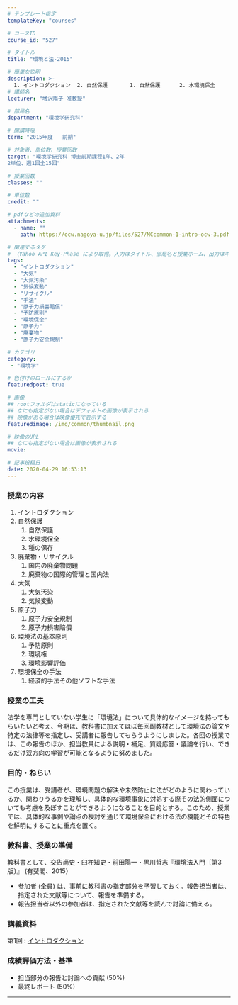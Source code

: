```yaml
---
# テンプレート指定
templateKey: "courses"

# コースID
course_id: "527"

# タイトル
title: "環境と法-2015"

# 簡単な説明
description: >-
  1. イントロダクション  2. 自然保護       1. 自然保護      2. 水環境保全      3. 種の保存  3. 廃棄物・リサイクル       1. 国内の廃棄物問題      2. 廃棄物の国際的管理と国内法  4. 大気       1. 大気汚染      2. 気候変動  5. 原子力       1. 原子力安全規制      2. 原 ....
# 講師名
lecturer: "増沢陽子 准教授"

# 部局名
department: "環境学研究科"

# 開講時限
term: "2015年度	前期"

# 対象者、単位数、授業回数
target: "環境学研究科 博士前期課程1年、2年
2単位、週1回全15回"

# 授業回数
classes: ""

# 単位数
credit: ""

# pdfなどの追加資料
attachments:
  - name: "" 
    path: https://ocw.nagoya-u.jp/files/527/MCcommon-1-intro-ocw-3.pdf

# 関連するタグ
# （Yahoo API Key-Phase により取得。入力はタイトル、部局名と授業ホーム、出力はキーフレーズ（tags））
tags:
  - "イントロダクション"
  - "大気"
  - "大気汚染"
  - "気候変動"
  - "リサイクル"
  - "手法"
  - "原子力損害賠償"
  - "予防原則"
  - "環境保全"
  - "原子力"
  - "廃棄物"
  - "原子力安全規制"

# カテゴリ
category:
 - "環境学"

# 色付けのロールにするか
featuredpost: true

# 画像
## rootフォルダはstaticになっている
## なにも指定がない場合はデフォルトの画像が表示される
## 映像がある場合は映像優先で表示する
featuredimage: /img/common/thumbnail.png

# 映像のURL
## なにも指定がない場合は画像が表示される
movie: 

# 記事投稿日
date: 2020-04-29 16:53:13
---
```


### 授業の内容

1. イントロダクション
2. 自然保護
	1. 自然保護
	2. 水環境保全
	3. 種の保存
3. 廃棄物・リサイクル
	1. 国内の廃棄物問題
	2. 廃棄物の国際的管理と国内法
4. 大気
	1. 大気汚染
	2. 気候変動
5. 原子力
	1. 原子力安全規制
	2. 原子力損害賠償
6. 環境法の基本原則
	1. 予防原則
	2. 環境権
	3. 環境影響評価
7. 環境保全の手法
	1. 経済的手法その他ソフトな手法


### 授業の工夫

法学を専門としていない学生に「環境法」について具体的なイメージを持ってもらいたいと考え、今期は、教科書に加えてほぼ毎回副教材として環境法の論文や特定の法律等を指定し、受講者に報告してもらうようにしました。各回の授業では、この報告のほか、担当教員による説明・補足、質疑応答・議論を行い、できるだけ双方向の学習が可能となるように努めました。





### 目的・ねらい

この授業は、受講者が、環境問題の解決や未然防止に法がどのように関わっているか、関わりうるかを理解し、具体的な環境事象に対処する際その法的側面についても考慮を及ぼすことができるようになることを目的とする。このため、授業では、具体的な事例や論点の検討を通じて環境保全における法の機能とその特色を鮮明にすることに重点を置く。

### 教科書、授業の準備

教科書として、交告尚史・臼杵知史・前田陽一・黒川哲志『環境法入門〔第3版〕』 (有斐閣、2015）

* 参加者 (全員) は、事前に教科書の指定部分を予習しておく。報告担当者は、指定された文献等について、報告を準備する。
* 報告担当者以外の参加者は、指定された文献等を読んで討論に備える。





### 講義資料
第1回
: [イントロダクション](https://ocw.nagoya-u.jp/files/527/MCcommon-1-intro-ocw-3.pdf) 






### 成績評価方法・基準

* 担当部分の報告と討論への貢献 (50%)
* 最終レポート (50%)



-----
